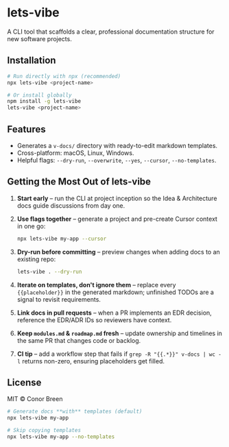 # lets-vibe

A CLI tool that scaffolds a clear, professional documentation structure for new software projects.

## Installation

```bash
# Run directly with npx (recommended)
npx lets-vibe <project-name>

# Or install globally
npm install -g lets-vibe
lets-vibe <project-name>
```

## Features

- Generates a `v-docs/` directory with ready-to-edit markdown templates.
- Cross-platform: macOS, Linux, Windows.
- Helpful flags: `--dry-run`, `--overwrite`, `--yes`, `--cursor`, `--no-templates`.

## Getting the Most Out of lets-vibe

1. **Start early** – run the CLI at project inception so the Idea & Architecture docs guide discussions from day one.
2. **Use flags together** – generate a project and pre-create Cursor context in one go:

   ```bash
   npx lets-vibe my-app --cursor
   ```

3. **Dry-run before committing** – preview changes when adding docs to an existing repo:

   ```bash
   lets-vibe . --dry-run
   ```

4. **Iterate on templates, don't ignore them** – replace every `{{placeholder}}` in the generated markdown; unfinished TODOs are a signal to revisit requirements.
5. **Link docs in pull requests** – when a PR implements an EDR decision, reference the EDR/ADR IDs so reviewers have context.
6. **Keep `modules.md` & `roadmap.md` fresh** – update ownership and timelines in the same PR that changes code or backlog.
7. **CI tip** – add a workflow step that fails if `grep -R "{{.*}}" v-docs | wc -l` returns non-zero, ensuring placeholders get filled.

## License

MIT © Conor Breen

```bash
# Generate docs **with** templates (default)
npx lets-vibe my-app

# Skip copying templates
npx lets-vibe my-app --no-templates
```
